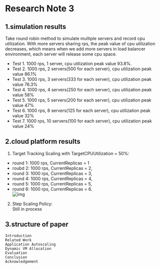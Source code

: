 # Research Note 3

## 1.simulation results
Take round robin method to simulate multiple servers and record cpu utilization.
With more servers sharing rps, the peak value of cpu utilization decreases, which means when we add more servers in load balancer environment, each server will release some cpu space.  
- Test 1. 1000 rps, 1 server, cpu utilization peak value 93.8%.  
- Test 2. 1000 rps, 2 servers(500 for each server), cpu utilization peak value 86.1%  
- Test 3. 1000 rps, 3 servers(333 for each server), cpu utilization peak value 76.3%    
- Test 4. 1000 rps, 4 servers(250 for each server), cpu utilization peak value 58%  
- Test 5. 1000 rps, 5 servers(200 for each server), cpu utilization peak value 47%  
- Test 6. 1000 rps, 8 servers(125 for each server), cpu utilization peak value 32%  
- Test 7. 1000 rps, 10 servers(100 for each server), cpu utilization peak value 24%  

## 2.cloud platform results

1) Target Tracking Scaling with TargetCPUUtilization = 50%:  
- round 1: 1000 rps, CurrentReplicas = 1  
- roubd 2: 1000 rps, CurrentReplicas = 2,   
- round 3: 1000 rps, CurrentReplicas = 3,   
- round 4: 1000 rps, CurrentReplicas = 4,   
- round 5: 1000 rps, CurrentReplicas = 5,   
- round 6: 1000 rps, CurrentReplicas = 6.  
![img](/Users/zhujinghui/Desktop/Jietu20190104-232306.jpg)


2) Step Scaling Policy:  
Still in process

## 3.structure of paper   
    Introduction  
    Related Work  
    Application Autoscaling   
    Dynamic VM Allocation  
    Evaluation  
    Conclusion  
    Acknowledgement